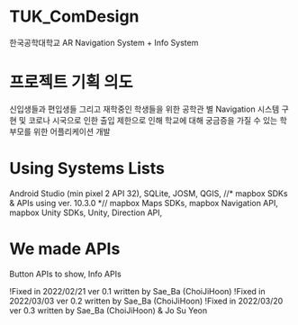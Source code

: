 # TUK_ComDesign
한국공학대학교 AR Navigation System + Info System

# 프로젝트 기획 의도
신입생들과 편입생들 그리고 재학중인 학생들을 위한 공학관 별 Navigation 시스템 구현 및 코로나 시국으로 인한 출입 제한으로 인해 학교에 대해 궁금증을 가질 수 있는 학부모를 위한 어플리케이션 개발

# Using Systems Lists
Android Studio (min pixel 2 API 32),
SQLite,
JOSM,
QGIS,
//* mapbox SDKs & APIs using ver. 10.3.0 *//
mapbox Maps SDKs,
mapbox Navigation API,
mapbox Unity SDKs,
Unity,
Direction API,

# We made APIs
Button APIs to show,
Info APIs


!Fixed in 2022/02/21 ver 0.1 written by Sae_Ba (ChoiJiHoon) 
!Fixed in 2022/03/03 ver 0.2 written by Sae_Ba (ChoiJiHoon)
!Fixed in 2022/03/20 ver 0.3 written by Sae_Ba (ChoiJiHoon) & Jo Su Yeon
